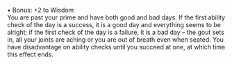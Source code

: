 • Bonus: +2 to Wisdom  
You are past your prime and have both good and bad days. If the first ability check of the day is a success, it is a good day and everything seems to be alright; if the first check of the day is a failure, it is a bad day – the gout sets in, all your joints are aching or you are out of breath even when seated. You have disadvantage on ability checks until you succeed at one, at which time this effect ends.